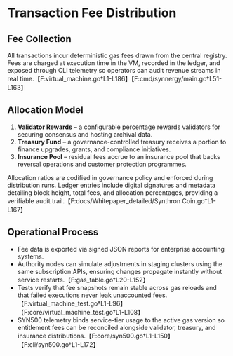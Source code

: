 # Transaction Fee Distribution

## Fee Collection
All transactions incur deterministic gas fees drawn from the central registry. Fees are charged at execution time in the VM, recorded in the ledger, and exposed through CLI telemetry so operators can audit revenue streams in real time.【F:virtual_machine.go†L1-L186】【F:cmd/synnergy/main.go†L51-L163】

## Allocation Model
1. **Validator Rewards** – a configurable percentage rewards validators for securing consensus and hosting archival data.
2. **Treasury Fund** – a governance-controlled treasury receives a portion to finance upgrades, grants, and compliance initiatives.
3. **Insurance Pool** – residual fees accrue to an insurance pool that backs reversal operations and customer protection programmes.

Allocation ratios are codified in governance policy and enforced during distribution runs. Ledger entries include digital signatures and metadata detailing block height, total fees, and allocation percentages, providing a verifiable audit trail.【F:docs/Whitepaper_detailed/Synthron Coin.go†L1-L167】

## Operational Process
- Fee data is exported via signed JSON reports for enterprise accounting systems.
- Authority nodes can simulate adjustments in staging clusters using the same subscription APIs, ensuring changes propagate instantly without service restarts.【F:gas_table.go†L20-L152】
- Tests verify that fee snapshots remain stable across gas reloads and that failed executions never leak unaccounted fees.【F:virtual_machine_test.go†L1-L96】【F:core/virtual_machine_test.go†L1-L108】
- SYN500 telemetry binds service-tier usage to the active gas version so entitlement fees can be reconciled alongside validator, treasury, and insurance distributions.【F:core/syn500.go†L1-L150】【F:cli/syn500.go†L1-L172】
